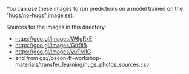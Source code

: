
You can use these images to run predictions on a model trained on the ["hugs/no-hugs" image set](https://storage.googleapis.com/oscon-tf-workshop-materials/transfer_learning/hugs_photos.zip).

Sources for the images in this directory:

- https://goo.gl/images/W6gRxE
- https://goo.gl/images/Gfr9i8
- https://goo.gl/images/yuFM1C
- and from gs://oscon-tf-workshop-materials/transfer_learning/hugs_photos_sources.csv
